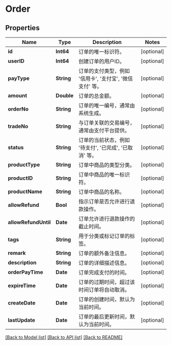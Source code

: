 # Order

## Properties
Name | Type | Description | Notes
------------ | ------------- | ------------- | -------------
**id** | **Int64** | 订单的唯一标识符。 | [optional] 
**userID** | **Int64** | 创建订单的用户ID。 | [optional] 
**payType** | **String** | 订单的支付类型，例如 &#39;信用卡&#39;, &#39;支付宝&#39;, &#39;微信支付&#39; 等。 | [optional] 
**amount** | **Double** | 订单的总金额。 | [optional] 
**orderNo** | **String** | 订单的唯一编号，通常由系统生成。 | [optional] 
**tradeNo** | **String** | 与订单关联的交易编号，通常由支付平台提供。 | [optional] 
**status** | **String** | 订单的当前状态，例如 &#39;待支付&#39;, &#39;已完成&#39;, &#39;已取消&#39; 等。 | [optional] 
**productType** | **String** | 订单中商品的类型分类。 | [optional] 
**productID** | **String** | 订单中商品的唯一标识符。 | [optional] 
**productName** | **String** | 订单中商品的名称。 | [optional] 
**allowRefund** | **Bool** | 指示订单是否允许进行退款操作。 | [optional] 
**allowRefundUntil** | **Date** | 订单允许进行退款操作的截止时间。 | [optional] 
**tags** | **String** | 用于分类或标记订单的标签。 | [optional] 
**remark** | **String** | 订单的额外备注信息。 | [optional] 
**description** | **String** | 订单的详细描述信息。 | [optional] 
**orderPayTime** | **Date** | 订单完成支付的时间。 | [optional] 
**expireTime** | **Date** | 订单的过期时间，超过该时间订单将自动取消。 | [optional] 
**createDate** | **Date** | 订单的创建时间，默认为当前时间。 | [optional] 
**lastUpdate** | **Date** | 订单的最后更新时间，默认为当前时间。 | [optional] 

[[Back to Model list]](../README.md#documentation-for-models) [[Back to API list]](../README.md#documentation-for-api-endpoints) [[Back to README]](../README.md)



